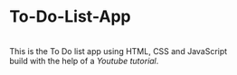 # To-Do-List-App
<br>
This is the To Do list app using HTML, CSS and JavaScript
<br>
build with the help of a <i>Youtube tutorial</i>.
